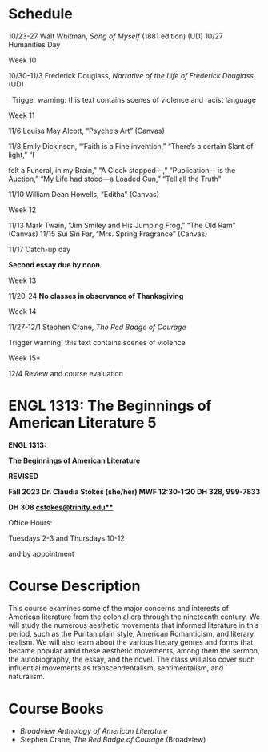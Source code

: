 # **Schedule**

10/23-27  Walt Whitman, *Song of Myself* (1881 edition) (UD) 10/27  Humanities Day 

Week 10 

10/30-11/3  Frederick Douglass, *Narrative of the Life of Frederick Douglass* (UD)     

` `Trigger warning: this text contains scenes of violence and racist     language 

Week 11 

11/6  Louisa May Alcott, “Psyche’s Art” (Canvas) 

11/8  Emily Dickinson, “’Faith is a Fine invention,” “There’s a certain Slant of light,” “I   

felt a Funeral, in my Brain,” “A Clock stopped—,” “Publication-- is the Auction,”    “My Life had stood—a Loaded Gun,” “Tell all the Truth” 

11/10  William Dean Howells, “Editha” (Canvas) 

Week 12 

11/13  Mark Twain, “Jim Smiley and His Jumping Frog,” “The Old Ram” (Canvas) 11/15  Sui Sin Far, “Mrs. Spring Fragrance” (Canvas) 

11/17  Catch-up day 

**Second essay due by noon** 

Week 13 

11/20-24  **No classes in observance of Thanksgiving**  

Week 14

11/27-12/1  Stephen Crane, *The Red Badge of Courage* 

Trigger warning: this text contains scenes of violence 

Week 15* 

12/4  Review and course evaluation 

# ENGL 1313: The Beginnings of American Literature  5 

**ENGL 1313:** 

**The Beginnings of American Literature** 

**REVISED** 

**Fall 2023  Dr. Claudia Stokes (she/her) MWF 12:30-1:20  DH 328, 999-7833** 

**DH 308  [cstokes@trinity.edu** ](mailto:cstokes@trinity.edu)**

Office Hours: 

Tuesdays 2-3 and Thursdays 10-12 

and by appointment  

# **Course Description** 
This course examines some of the major concerns and interests of American literature from the colonial era through the nineteenth century. We will study the numerous aesthetic movements that informed literature in this period, such as the Puritan plain style, American Romanticism, and literary realism. We will also learn about the various literary genres and forms that became popular amid these aesthetic movements, among them the sermon, the autobiography, the essay, and the novel. The class will also cover such influential movements as transcendentalism, sentimentalism, and naturalism.  

# **Course Books** 
- *Broadview Anthology of American Literature*  
- Stephen Crane, *The Red Badge of Courage* (Broadview) 

